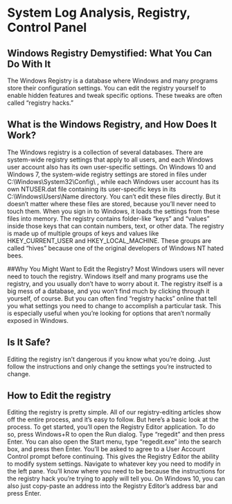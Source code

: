 # System Log Analysis, Registry, Control Panel

## Windows Registry Demystified: What You Can Do With It
The Windows Registry is a database where Windows and many programs store their configuration settings. You can edit the registry yourself to enable hidden features and tweak specific options. These tweaks are often called “registry hacks.”

## What is the Windows Registry, and How Does It Work?

The Windows registry is a collection of several databases. There are system-wide registry settings that apply to all users, and each Windows user account also has its own user-specific settings.
On Windows 10 and Windows 7, the system-wide registry settings are stored in files under C:\Windows\System32\Config\ , while each Windows user account has its own NTUSER.dat file containing its user-specific keys in its C:\Windows\Users\Name directory. You can’t edit these files directly.
But it doesn’t matter where these files are stored, because you’ll never need to touch them. When you sign in to Windows, it loads the settings from these files into memory. 
The registry contains folder-like “keys” and “values” inside those keys that can contain numbers, text, or other data.
 The registry is made up of multiple groups of keys and values like HKEY_CURRENT_USER and HKEY_LOCAL_MACHINE. 
These groups are called “hives” because one of the original developers of Windows NT hated bees.
 
##Why You Might Want to Edit the Registry?
Most Windows users will never need to touch the registry. Windows itself and many programs use the registry, and you usually don’t have to worry about it.
The registry itself is a big mess of a database, and you won’t find much by clicking through it yourself, of course. But you can often find “registry hacks” online that tell you what settings you need to change to accomplish a particular task.
This is especially useful when you’re looking for options that aren’t normally exposed in Windows.

## Is It Safe?
Editing the registry isn’t dangerous if you know what you’re doing. Just follow the instructions and only change the settings you’re instructed to change.

## How to Edit the registry
Editing the registry is pretty simple. All of our registry-editing articles show off the entire process, and it’s easy to follow. But here’s a basic look at the process.
To get started, you’ll open the Registry Editor application. To do so, press Windows+R to open the Run dialog. Type “regedit” and then press Enter. You can also open the Start menu, type “regedit.exe” into the search box, and press then Enter.
You’ll be asked to agree to a User Account Control prompt before continuing. This gives the Registry Editor the ability to modify system settings.
 Navigate to whatever key you need to modify in the left pane. You’ll know where you need to be because the instructions for the registry hack you’re trying to apply will tell you.
On Windows 10, you can also just copy-paste an address into the Registry Editor’s address bar and press Enter.
